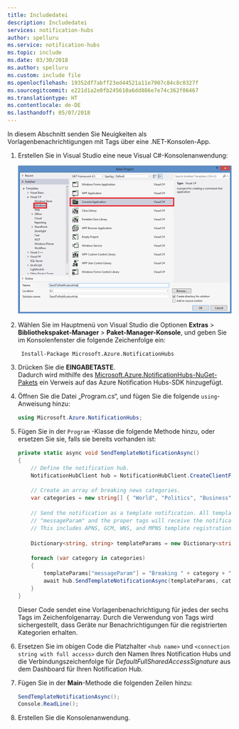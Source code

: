 ```yaml
---
title: Includedatei
description: Includedatei
services: notification-hubs
author: spelluru
ms.service: notification-hubs
ms.topic: include
ms.date: 03/30/2018
ms.author: spelluru
ms.custom: include file
ms.openlocfilehash: 19352df7abff23ed44521a11e7907c84c8c0327f
ms.sourcegitcommit: e221d1a2e0fb245610a6dd886e7e74c362f06467
ms.translationtype: HT
ms.contentlocale: de-DE
ms.lasthandoff: 05/07/2018
---
```

In diesem Abschnitt senden Sie Neuigkeiten als Vorlagenbenachrichtigungen mit Tags über eine .NET-Konsolen-App. 

1. Erstellen Sie in Visual Studio eine neue Visual C#-Konsolenanwendung:
   
      ![Link „Konsolenanwendung“][13]

2. Wählen Sie im Hauptmenü von Visual Studio die Optionen **Extras** > **Bibliothekspaket-Manager** > **Paket-Manager-Konsole**, und geben Sie im Konsolenfenster die folgende Zeichenfolge ein:
   
        Install-Package Microsoft.Azure.NotificationHubs
   
3. Drücken Sie die **EINGABETASTE**.  
    Dadurch wird mithilfe des [Microsoft.Azure.NotificationHubs-NuGet-Pakets] ein Verweis auf das Azure Notification Hubs-SDK hinzugefügt.

4. Öffnen Sie die Datei „Program.cs“, und fügen Sie die folgende `using`-Anweisung hinzu:
   
    ```csharp
    using Microsoft.Azure.NotificationHubs;
    ```

5. Fügen Sie in der `Program` -Klasse die folgende Methode hinzu, oder ersetzen Sie sie, falls sie bereits vorhanden ist:
   
    ```csharp
    private static async void SendTemplateNotificationAsync()
    {
        // Define the notification hub.
        NotificationHubClient hub = NotificationHubClient.CreateClientFromConnectionString("<connection string with full access>", "<hub name>");

        // Create an array of breaking news categories.
        var categories = new string[] { "World", "Politics", "Business", "Technology", "Science", "Sports"};

        // Send the notification as a template notification. All template registrations that contain
        // "messageParam" and the proper tags will receive the notifications.
        // This includes APNS, GCM, WNS, and MPNS template registrations.

        Dictionary<string, string> templateParams = new Dictionary<string, string>();

        foreach (var category in categories)
        {
            templateParams["messageParam"] = "Breaking " + category + " News!";
            await hub.SendTemplateNotificationAsync(templateParams, category);
        }
    }
    ```   
   
    Dieser Code sendet eine Vorlagenbenachrichtigung für jedes der sechs Tags im Zeichenfolgenarray. Durch die Verwendung von Tags wird sichergestellt, dass Geräte nur Benachrichtigungen für die registrierten Kategorien erhalten.

5. Ersetzen Sie im obigen Code die Platzhalter `<hub name>` und `<connection string with full access>` durch den Namen Ihres Notification Hubs und die Verbindungszeichenfolge für *DefaultFullSharedAccessSignature* aus dem Dashboard für Ihren Notification Hub.

6. Fügen Sie in der **Main**-Methode die folgenden Zeilen hinzu:
   
    ```csharp
    SendTemplateNotificationAsync();
    Console.ReadLine();
    ```

7. Erstellen Sie die Konsolenanwendung.

<!-- Images. -->
[13]: ./media/notification-hubs-back-end/notification-hub-create-console-app.png

<!-- URLs. -->
[Get started with Notification Hubs]: ../articles/notification-hubs/notification-hubs-windows-store-dotnet-get-started-wns-push-notification.md
[Notification Hubs REST interface]: http://msdn.microsoft.com/library/windowsazure/dn223264.aspx
[Add push notifications for Mobile Apps]: ../articles/app-service-mobile/app-service-mobile-windows-store-dotnet-get-started-push.md
[How to use Notification Hubs from Java or PHP]: ../articles/notification-hubs/notification-hubs-java-push-notification-tutorial.md
[Microsoft.Azure.NotificationHubs-NuGet-Pakets]: http://www.nuget.org/packages/Microsoft.Azure.NotificationHubs/
